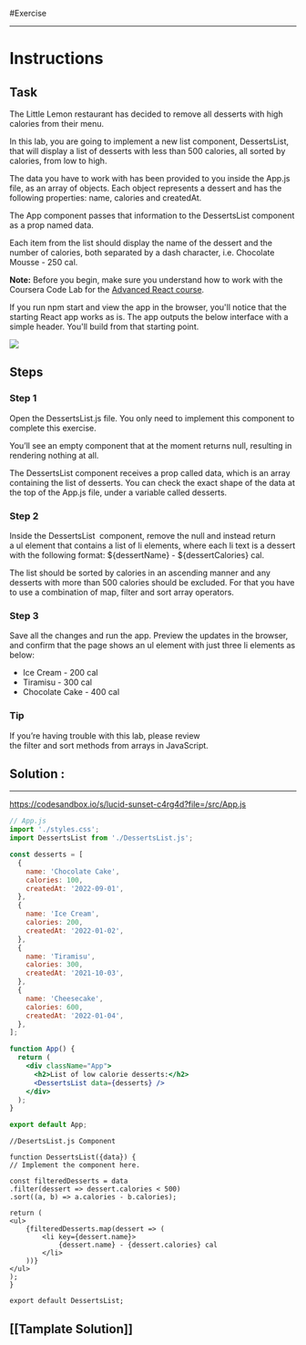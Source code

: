 #Exercise

---

# Instructions

## Task

The Little Lemon restaurant has decided to remove all desserts with high calories from their menu.

In this lab, you are going to implement a new list component, DessertsList, that will display a list of desserts with
less than 500 calories, all sorted by calories, from low to high.

The data you have to work with has been provided to you inside the App.js file, as an array of objects. Each object
represents a dessert and has the following properties: name, calories and createdAt.

The App component passes that information to the DessertsList component as a prop named data.

Each item from the list should display the name of the dessert and the number of calories, both separated by a dash
character, i.e. Chocolate Mousse - 250 cal.

**Note:** Before you begin, make sure you understand how to work with the Coursera Code Lab for
the [Advanced React course](https://www.coursera.org/learn/advanced-react/supplement/htaLX/working-with-labs-in-this-course 'https://www.coursera.org/learn/advanced-react/supplement/htaLX/working-with-labs-in-this-course').

If you run npm start and view the app in the browser, you'll notice that the starting React app works as is. The app
outputs the below interface with a simple header. You'll build from that starting point.

![](https://d3c33hcgiwev3.cloudfront.net/imageAssetProxy.v1/u6cbpAL_SHW3XnRHErJBtg_de2cec7f5c96463da047e29030485ee1_image1.png?expiry=1696723200000&hmac=5Qnq5n7MgPFpLQ2xP253DXMV6Qgvd6cQTLIRBZfeU7Y)

## Steps

### **Step 1**

Open the DessertsList.js file. You only need to implement this component to complete this exercise.

You’ll see an empty component that at the moment returns null, resulting in rendering nothing at all.

The DessertsList component receives a prop called data, which is an array containing the list of desserts. You can check
the exact shape of the data at the top of the App.js file, under a variable called desserts.

### **Step 2**

Inside the DessertsList  component, remove the null and instead return a ul element that contains a list of li elements,
where each li text is a dessert with the following format: ${dessertName} - ${dessertCalories} cal.

The list should be sorted by calories in an ascending manner and any desserts with more than 500 calories should be
excluded. For that you have to use a combination of map, filter and sort array operators.

### **Step 3**

Save all the changes and run the app. Preview the updates in the browser, and confirm that the page shows an ul element
with just three li elements as below:

- Ice Cream - 200 cal
- Tiramisu - 300 cal
- Chocolate Cake - 400 cal

### **Tip**

If you’re having trouble with this lab, please review the filter and sort methods from arrays in JavaScript.

## Solution :

---

https://codesandbox.io/s/lucid-sunset-c4rg4d?file=/src/App.js

```jsx
// App.js
import './styles.css';
import DessertsList from './DessertsList.js';

const desserts = [
  {
    name: 'Chocolate Cake',
    calories: 100,
    createdAt: '2022-09-01',
  },
  {
    name: 'Ice Cream',
    calories: 200,
    createdAt: '2022-01-02',
  },
  {
    name: 'Tiramisu',
    calories: 300,
    createdAt: '2021-10-03',
  },
  {
    name: 'Cheesecake',
    calories: 600,
    createdAt: '2022-01-04',
  },
];

function App() {
  return (
    <div className="App">
      <h2>List of low calorie desserts:</h2>
      <DessertsList data={desserts} />
    </div>
  );
}

export default App;
```

```JSX
//DesertsList.js Component

function DessertsList({data}) {
// Implement the component here.

const filteredDesserts = data
.filter(dessert => dessert.calories < 500)
.sort((a, b) => a.calories - b.calories);

return (
<ul>
	{filteredDesserts.map(dessert => (
		<li key={dessert.name}>
			{dessert.name} - {dessert.calories} cal
		</li>
	))}
</ul>
);
}

export default DessertsList;
```

## [[Tamplate Solution]]
